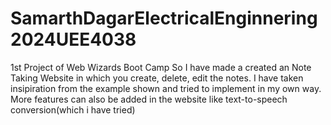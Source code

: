 # SamarthDagarElectricalEnginnering2024UEE4038
1st Project of Web Wizards Boot Camp 
So I have made a created an Note Taking Website in which you create, delete, edit the notes.
I have taken insipiration from the example shown and tried to implement in my own way.
More features can also be added in the website like text-to-speech conversion(which i have tried)
